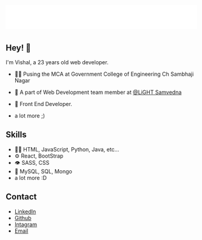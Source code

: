 <h1 align="center">
  <img src="image.svg" alt="Vishal Jatti" />
</h1>

## Hey! 👋
I'm Vishal, a 23 years old web developer.

<!-- - 🦔 Founder of [ArConnect](https://arconnect.io) Arweave Wallet -->

- 👨‍💻 Pusing the MCA at Government College of Engineering Ch Sambhaji Nagar


- 👥 A part of Web Development team member at [@LiGHT Samvedna](https://lightsamvedna.geca.ac.in/)

- 🧭 Front End Developer.

+ a lot more ;)

## Skills
- 👨‍💻 HTML, JavaScript, Python, Java, etc...
- ⚙️ React, BootStrap
- 👁️ SASS, CSS
- 💽 MySQL, SQL, Mongo
- a lot more :D

## Contact
- [ LinkedIn ](https://www.linkedin.com/in/vishal-jatti/) 
- [Github](https://github.com/NeonX26)
- [Intagram](https://www.instagram.com/v9xh4l/)
- [Email](jattivishal419@gmail.com)
